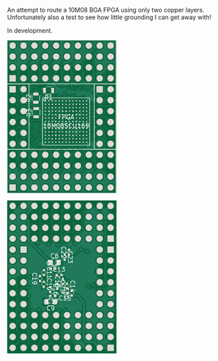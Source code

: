An attempt to route a 10M08 BGA FPGA using only two copper layers.
Unfortunately also a test to see how little grounding I can get away with!

In development.

![PCB front](pcb/pcb-front.png)

![PCB back](pcb/pcb-back.png)
